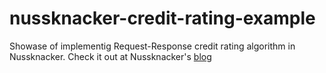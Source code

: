 # nussknacker-credit-rating-example
Showase of implementig Request-Response credit rating algorithm in Nussknacker. Check it out at Nussknacker's [blog](https://nussknacker.io/blog/building-a-credit-rating-verification-service-with-nusskancker/) 
